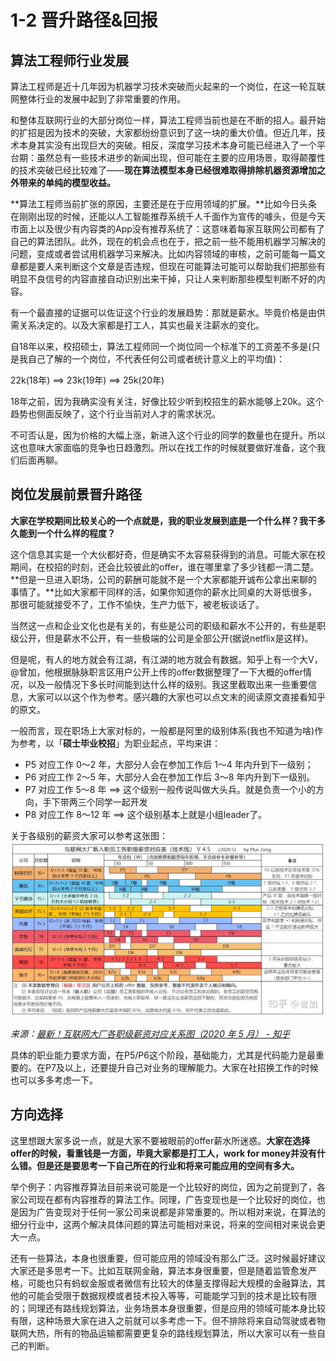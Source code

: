 # 1-2 晋升路径&回报

## 算法工程师行业发展

算法工程师是近十几年因为机器学习技术突破而火起来的一个岗位，在这一轮互联网整体行业的发展中起到了非常重要的作用。

和整体互联网行业的大部分岗位一样，算法工程师当前也是在不断的招人。最开始的扩招是因为技术的突破，大家都纷纷意识到了这一块的重大价值。但近几年，技术本身其实没有出现巨大的突破。相反，深度学习技术本身可能已经进入了一个平台期：虽然总有一些技术进步的新闻出现，但可能在主要的应用场景，取得颠覆性的技术突破已经比较难了——**现在算法模型本身已经很难取得排除机器资源增加之外带来的单纯的模型收益。**

**算法工程师当前扩张的原因，主要还是在于应用领域的扩展。**比如今日头条在刚刚出现的时候，还能以人工智能推荐系统千人千面作为宣传的噱头，但是今天市面上以及很少有内容类的App没有推荐系统了：这意味着每家互联网公司都有了自己的算法团队。此外，现在的机会点也在于，把之前一些不能用机器学习解决的问题，变成或者尝试用机器学习来解决。比如内容领域的审核，之前可能每一篇文章都是要人来判断这个文章是否违规，但现在可能算法可能可以帮助我们把那些有明显不良信号的内容直接自动识别出来干掉，只让人来判断那些模型判断不好的内容。

有一个最直接的证据可以佐证这个行业的发展趋势：那就是薪水。毕竟价格是由供需关系决定的。以及大家都是打工人，其实也最关注薪水的变化。

自18年以来，校招硕士，算法工程师同一个岗位同一个标准下的工资差不多是(只是我自己了解的一个岗位，不代表任何公司或者统计意义上的平均值)：

22k(18年) ==> 23k(19年) ==> 25k(20年)

18年之前，因为我确实没有关注，好像比较少听到校招生的薪水能够上20k。这个趋势也侧面反映了，这个行业当前对人才的需求状况。

不可否认是，因为价格的大幅上涨，新进入这个行业的同学的数量也在提升。所以这也意味大家面临的竞争也日趋激烈。所以在找工作的时候就要做好准备，这个我们后面再聊。


## 岗位发展前景晋升路径

**大家在学校期间比较关心的一个点就是，我的职业发展到底是一个什么样？我干多久能到一个什么样的程度？**

这个信息其实是一个大伙都好奇，但是确实不太容易获得到的消息。可能大家在校期间，在校招的时刻，还会比较彼此的offer，谁在哪里拿了多少钱都一清二楚。**但是一旦进入职场，公司的薪酬可能就不是一个大家都能开诚布公拿出来聊的事情了。**比如大家都干同样的活，如果你知道你的薪水比同桌的大哥低很多，那很可能就接受不了，工作不愉快，生产力低下，被老板谈话了。

当然这一点和企业文化也是有关的，有些是公司的职级和薪水不公开的，有些是职级公开，但是薪水不公开，有一些极端的公司是全部公开(据说netflix是这样)。

但是呢，有人的地方就会有江湖，有江湖的地方就会有数据。知乎上有一个大V，@曾加，他根据脉脉职言区用户公开上传的offer数据整理了一下大概的offer情况，以及一般情况下多长时间能到达什么样的级别。我这里截取出来一些重要信息，大家可以以这个作为参考。感兴趣的大家也可以点文末的阅读原文直接看知乎的原文。

一般而言，现在职场上大家对标的，一般都是阿里的级别体系(我也不知道为啥)作为参考，以「**硕士毕业校招**」为职业起点，平均来讲：
* P5 对应工作 0～2 年，大部分人会在参加工作后 1～4 年内升到下一级别；
* P6 对应工作 2～5 年，大部分人会在参加工作后 3～8 年内升到下一级别。
* P7 对应工作 5～8 年 ==> 这个级别一般传说叫做大头兵。就是负责一个小的方向，手下带两三个同学一起开发
* P8 对应工作 8～12 年 ==> 这个级别基本上就是小组leader了。

关于各级别的薪资大家可以参考这张图：
![](/assets/images/2021-02/v2-8b18eff7754d62015494787a41b250b1_1440w.jpg)

*来源：[最新！互联网大厂各职级薪资对应关系图（2020 年 5 月） - 知乎](https://zhuanlan.zhihu.com/p/110443296)*

具体的职业能力要求方面，在P5/P6这个阶段，基础能力，尤其是代码能力是最重要的。在P7及以上，还要提升自己对业务的理解能力。大家在社招换工作的时候也可以多多考虑一下。

## 方向选择

这里想跟大家多说一点，就是大家不要被眼前的offer薪水所迷惑。**大家在选择offer的时候，看重钱是一方面，毕竟大家都是打工人，work for money并没有什么错。但是还是要思考一下自己所在的行业和将来可能应用的空间有多大。**

举个例子：内容推荐算法目前来说可能是一个比较好的岗位，因为之前提到了，各家公司现在都有内容推荐的算法工作。同理，广告变现也是一个比较好的岗位，也是因为广告变现对于任何一家公司来说都是非常重要的。所以相对来说，在算法的细分行业中，这两个解决具体问题的算法可能相对来说，将来的空间相对来说会更大一点。

还有一些算法，本身也很重要，但可能应用的领域没有那么广泛。这时候最好建议大家还是多思考一下。比如互联网金融，算法本身很重要，但是随着监管愈发严格，可能也只有蚂蚁金服或者微信有比较大的体量支撑得起大规模的金融算法，其他的可能会受限于数据规模或者技术投入等等，可能能学习到的技术是比较有限的；同理还有路线规划算法，业务场景本身很重要，但是应用的领域可能本身比较有限，这种场景大家在进入之前就可以多考虑一下。但不排除将来自动驾驶或者物联网大热，所有的物品运输都需要更复杂的路线规划算法，所以大家可以有一些自己的判断。